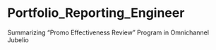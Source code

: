 # Portfolio_Reporting_Engineer
Summarizing “Promo Effectiveness Review” Program in Omnichannel Jubelio
